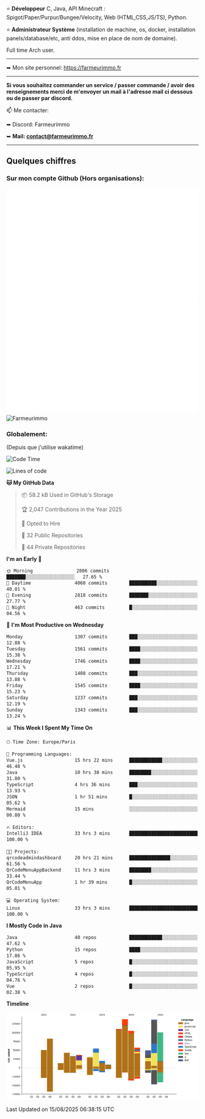 ⭐ **Développeur** C, Java, API Minecraft : Spigot/Paper/Purpur/Bungee/Velocity, Web (HTML,CSS,JS/TS), Python.

⭐ **Administrateur Système** (installation de machine, os, docker, installation panels/database/etc, anti ddos, mise en place de nom de domaine).

Full time Arch user.

---

➥ Mon site personnel: https://farmeurimmo.fr

---

**Si vous souhaitez commander un service / passer commande / avoir des renseignements merci de m'envoyer un mail à l'adresse mail ci dessous ou de passer par discord.**

📫 Me contacter:
 
   ➥ Discord: Farmeurimmo
   
   ➥ **Mail: contact@farmeurimmo.fr**

---
## Quelques chiffres

### Sur mon compte Github (Hors organisations):

<a href="https://github.com/Farmeurimmo/github-stats">
<img src="https://github.com/Farmeurimmo/github-stats/blob/master/generated/overview.svg#gh-dark-mode-only" />
<img src="https://github.com/Farmeurimmo/github-stats/blob/master/generated/languages.svg#gh-dark-mode-only" />
</a>

<img src="https://komarev.com/ghpvc/?username=Farmeurimmo" alt="Farmeurimmo" />

### Globalement:

(Depuis que j'utilise wakatime)
<!--START_SECTION:waka-->
![Code Time](http://img.shields.io/badge/Code%20Time-2%2C357%20hrs%2012%20mins-blue)

![Lines of code](https://img.shields.io/badge/From%20Hello%20World%20I%27ve%20Written-1.1%20million%20lines%20of%20code-blue)

**🐱 My GitHub Data** 

> 📦 58.2 kB Used in GitHub's Storage 
 > 
> 🏆 2,047 Contributions in the Year 2025
 > 
> 💼 Opted to Hire
 > 
> 📜 32 Public Repositories 
 > 
> 🔑 44 Private Repositories 
 > 
**I'm an Early 🐤** 

```text
🌞 Morning                2806 commits        ███████░░░░░░░░░░░░░░░░░░   27.65 % 
🌆 Daytime                4060 commits        ██████████░░░░░░░░░░░░░░░   40.01 % 
🌃 Evening                2818 commits        ███████░░░░░░░░░░░░░░░░░░   27.77 % 
🌙 Night                  463 commits         █░░░░░░░░░░░░░░░░░░░░░░░░   04.56 % 
```
📅 **I'm Most Productive on Wednesday** 

```text
Monday                   1307 commits        ███░░░░░░░░░░░░░░░░░░░░░░   12.88 % 
Tuesday                  1561 commits        ████░░░░░░░░░░░░░░░░░░░░░   15.38 % 
Wednesday                1746 commits        ████░░░░░░░░░░░░░░░░░░░░░   17.21 % 
Thursday                 1408 commits        ███░░░░░░░░░░░░░░░░░░░░░░   13.88 % 
Friday                   1545 commits        ████░░░░░░░░░░░░░░░░░░░░░   15.23 % 
Saturday                 1237 commits        ███░░░░░░░░░░░░░░░░░░░░░░   12.19 % 
Sunday                   1343 commits        ███░░░░░░░░░░░░░░░░░░░░░░   13.24 % 
```


📊 **This Week I Spent My Time On** 

```text
🕑︎ Time Zone: Europe/Paris

💬 Programming Languages: 
Vue.js                   15 hrs 22 mins      ████████████░░░░░░░░░░░░░   46.48 % 
Java                     10 hrs 30 mins      ████████░░░░░░░░░░░░░░░░░   31.80 % 
TypeScript               4 hrs 36 mins       ███░░░░░░░░░░░░░░░░░░░░░░   13.93 % 
JSON                     1 hr 51 mins        █░░░░░░░░░░░░░░░░░░░░░░░░   05.62 % 
Mermaid                  15 mins             ░░░░░░░░░░░░░░░░░░░░░░░░░   00.80 % 

🔥 Editors: 
IntelliJ IDEA            33 hrs 3 mins       █████████████████████████   100.00 % 

🐱‍💻 Projects: 
qrcodeadmindashboard     20 hrs 21 mins      ███████████████░░░░░░░░░░   61.56 % 
QrCodeMenuAppBackend     11 hrs 3 mins       ████████░░░░░░░░░░░░░░░░░   33.44 % 
QrCodeMenuApp            1 hr 39 mins        █░░░░░░░░░░░░░░░░░░░░░░░░   05.01 % 

💻 Operating System: 
Linux                    33 hrs 3 mins       █████████████████████████   100.00 % 
```

**I Mostly Code in Java** 

```text
Java                     40 repos            ████████████░░░░░░░░░░░░░   47.62 % 
Python                   15 repos            ████░░░░░░░░░░░░░░░░░░░░░   17.86 % 
JavaScript               5 repos             █░░░░░░░░░░░░░░░░░░░░░░░░   05.95 % 
TypeScript               4 repos             █░░░░░░░░░░░░░░░░░░░░░░░░   04.76 % 
Vue                      2 repos             █░░░░░░░░░░░░░░░░░░░░░░░░   02.38 % 
```



**Timeline**

![Lines of Code chart](https://raw.githubusercontent.com/Farmeurimmo/Farmeurimmo/main/assets/bar_graph.png)


 Last Updated on 15/08/2025 06:38:15 UTC
<!--END_SECTION:waka-->
